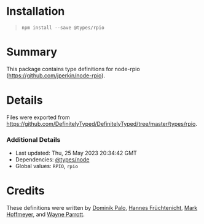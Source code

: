 # Installation
> `npm install --save @types/rpio`

# Summary
This package contains type definitions for node-rpio (https://github.com/jperkin/node-rpio).

# Details
Files were exported from https://github.com/DefinitelyTyped/DefinitelyTyped/tree/master/types/rpio.

### Additional Details
 * Last updated: Thu, 25 May 2023 20:34:42 GMT
 * Dependencies: [@types/node](https://npmjs.com/package/@types/node)
 * Global values: `RPIO`, `rpio`

# Credits
These definitions were written by [Dominik Palo](https://github.com/DominikPalo), [Hannes Früchtenicht](https://github.com/Pencl), [Mark Hoffmeyer](https://github.com/mhoffmeyerDC), and [Wayne Parrott](https://github.com/wayneparrott).
